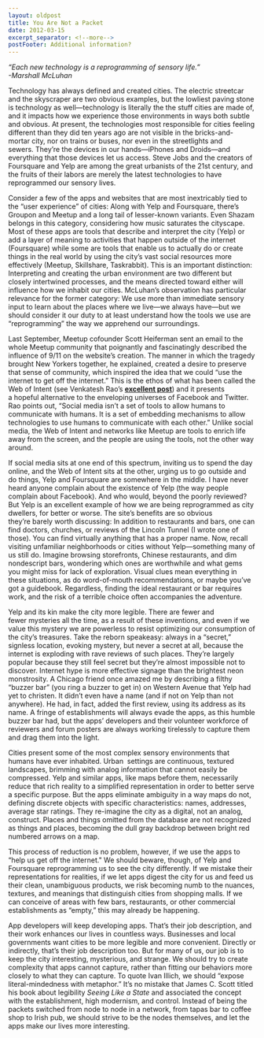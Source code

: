 ```yaml
---
layout: oldpost
title: You Are Not a Packet
date: 2012-03-15
excerpt_separator: <!--more-->
postFooter: Additional information?
---
```


<div><em>“Each new technology is a reprogramming of sensory life.”</em></div>
<div><em>-Marshall McLuhan</em></div>
<div>

Technology has always defined and created cities. The electric streetcar and the skyscraper are two obvious examples, but the lowliest paving stone is technology as well—technology is literally the the stuff cities are made of, and it impacts how we experience those environments in ways both subtle and obvious. At present, the technologies most responsible for cities feeling different than they did ten years ago are not visible in the bricks-and-mortar city, nor on trains or buses, nor even in the streetlights and sewers. Theyʼre the devices in our hands—iPhones and Droids—and everything that those devices let us access. Steve Jobs and the creators of Foursquare and Yelp are among the great urbanists of the 21st century, and the fruits of their labors are merely the latest technologies to have reprogrammed our sensory lives.

Consider a few of the apps and websites that are most inextricably tied to the “user experience” of cities: Along with Yelp and Foursquare, thereʼs Groupon and Meetup and a long tail of lesser-known variants. Even Shazam belongs in this category, considering how music saturates the cityscape. Most of these apps are tools that describe and interpret the city (Yelp) or add a layer of meaning to activities that happen outside of the internet (Foursquare) while some are tools that enable us to actually do or create things in the real world by using the cityʼs vast social resources more effectively (Meetup, Skillshare, Taskrabbit). This is an important distinction: Interpreting and creating the urban environment are two different but closely intertwined processes, and the means directed toward either will influence how we inhabit our cities. McLuhanʼs observation has particular relevance for the former category: We use more than immediate sensory input to learn about the places where we live—we always have—but we should consider it our duty to at least understand how the tools we use are “reprogramming” the way we apprehend our surroundings.

Last September, Meetup cofounder Scott Heiferman sent an email to the whole Meetup community that poignantly and fascinatingly described the influence of 9/11 on the websiteʼs creation. The manner in which the tragedy brought New Yorkers together, he explained, created a desire to preserve that sense of community, which inspired the idea that we could “use the internet to get off the internet.” This is the ethos of what has been called the Web of Intent (see Venkatesh Raoʼs <a href="http://www.ribbonfarm.com/2010/08/17/the-greasy-fix-it-web-of-intent-vision/"><strong>excellent post</strong></a>) and it presents a hopeful alternative to the enveloping universes of Facebook and Twitter. Rao points out, “Social media isnʼt a set of tools to allow humans to communicate with humans. It is a set of embedding mechanisms to allow technologies to use humans to communicate with each other.” Unlike social media, the Web of Intent and networks like Meetup are tools to enrich life away from the screen, and the people are using the tools, not the other way around.

If social media sits at one end of this spectrum, inviting us to spend the day online, and the Web of Intent sits at the other, urging us to go outside and do things, Yelp and Foursquare are somewhere in the middle. I have never heard anyone complain about the existence of Yelp (the way people complain about Facebook). And who would, beyond the poorly reviewed? But Yelp is an excellent example of how we are being reprogrammed as city dwellers, for better or worse. The site’s benefits are so obvious theyʼre barely worth discussing: In addition to restaurants and bars, one can find doctors, churches, or reviews of the Lincoln Tunnel (I wrote one of those). You can find virtually anything that has a proper name. Now, recall visiting unfamiliar neighborhoods or cities without Yelp—something many of us still do. Imagine browsing storefronts, Chinese restaurants, and dim nondescript bars, wondering which ones are worthwhile and what gems you might miss for lack of exploration. Visual clues mean everything in these situations, as do word-of-mouth recommendations, or maybe you’ve got a guidebook. Regardless, finding the ideal restaurant or bar requires work, and the risk of a terrible choice often accompanies the adventure.

Yelp and its kin make the city more legible. There are fewer and fewer mysteries all the time, as a result of these inventions, and even if we value this mystery we are powerless to resist optimizing our consumption of the cityʼs treasures. Take the reborn speakeasy: always in a “secret,” signless location, evoking mystery, but never a secret at all, because the internet is exploding with rave reviews of such places. They’re largely popular because they still feel secret but theyʼre almost impossible not to discover. Internet hype is more effective signage than the brightest neon monstrosity. A Chicago friend once amazed me by describing a filthy “buzzer bar” (you ring a buzzer to get in) on Western Avenue that Yelp had yet to christen. It didnʼt even have a name (and if not on Yelp than not anywhere). He had, in fact, added the first review, using its address as its name. A fringe of establishments will always evade the apps, as this humble buzzer bar had, but the appsʼ developers and their volunteer workforce of reviewers and forum posters are always working tirelessly to capture them and drag them into the light.

Cities present some of the most complex sensory environments that humans have ever inhabited. Urban  settings are continuous, textured landscapes, brimming with analog information that cannot easily be compressed. Yelp and similar apps, like maps before them, necessarily reduce that rich reality to a simplified representation in order to better serve a specific purpose. But the apps eliminate ambiguity in a way maps do not, defining discrete objects with specific characteristics: names, addresses, average star ratings. They re-imagine the city as a digital, not an analog, construct. Places and things omitted from the database are not recognized as things and places, becoming the dull gray backdrop between bright red numbered arrows on a map.

This process of reduction is no problem, however, if we use the apps to “help us get off the internet." We should beware, though, of Yelp and Foursquare reprogramming us to see the city differently. If we mistake their representations for realities, if we let apps digest the city for us and feed us their clean, unambiguous products, we risk becoming numb to the nuances, textures, and meanings that distinguish cities from shopping malls. If we can conceive of areas with few bars, restaurants, or other commercial establishments as “empty,” this may already be happening.

App developers will keep developing apps. That’s their job description, and their work enhances our lives in countless ways. Businesses and local governments want cities to be more legible and more convenient. Directly or indirectly, that’s their job description too. But for many of us, our job is to keep the city interesting, mysterious, and strange. We should try to create complexity that apps cannot capture, rather than fitting our behaviors more closely to what they can capture. To quote Ivan Illich, we should “expose literal-mindedness with metaphor.” It’s no mistake that James C. Scott titled his book about legibility <em>Seeing Like a State</em> and associated the concept with the establishment, high modernism, and control. Instead of being the packets switched from node to node in a network, from tapas bar to coffee shop to Irish pub, we should strive to be the nodes themselves, and let the apps make our lives more interesting.

</div>